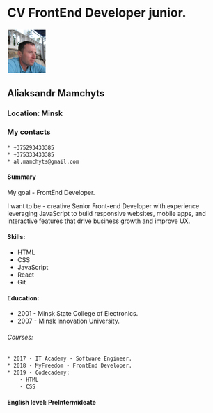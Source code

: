 # CV FrontEnd Developer junior.  
![My foto](./foto.png)
## Aliaksandr Mamchyts
                                         

### Location:    Minsk

### My contacts 
    * +375293433385 
    * +375333433385
    * al.mamchyts@gmail.com

#### Summary

My goal - FrontEnd Developer.

I want to be - сreative Senior Front-end Developer with  experience leveraging JavaScript to build responsive websites, mobile apps, and interactive features that drive business growth and improve UX.

#### Skills:
* HTML
* CSS
* JavaScript
* React
* Git

#### Education:
* 2001 - Minsk State College of Electronics.
* 2007 - Minsk Innovation University.
###### Courses:
    * 2017 - IT Academy - Software Engineer.
    * 2018 - MyFreedom - FrontEnd Developer.
    * 2019 - Codecademy: 
        - HTML
        - CSS

#### English level: PreIntermideate

